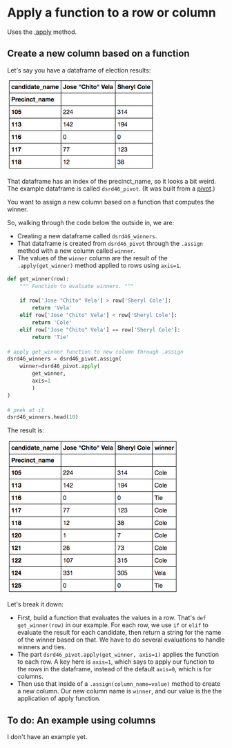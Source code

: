 # Apply a function to a row or column

Uses the [.apply](https://pandas.pydata.org/pandas-docs/stable/generated/pandas.DataFrame.apply.html) method.

## Create a new column based on a function

Let's say you have a dataframe of election results:

![apply-original](images/apply-original.png)

That dataframe has an index of the precinct_name, so it looks a bit weird. The example dataframe is called `dsrd46_pivot`. (It was built from a [pivot](pivot.md).)

You want to assign a new column based on a function that computes the winner.

So, walking through the code below the outside in, we are:

- Creating a new dataframe called `dsrd46_winners`.
- That dataframe is created from `dsrd46_pivot` through the `.assign` method with a new column called `winner`.
- The values of the `winner` column are the result of the `.apply(get_winner)` method applied to rows using `axis=1`.


```python
def get_winner(row):
    """ Function to evaluate winners. """

    if row['Jose "Chito" Vela'] > row['Sheryl Cole']:
        return 'Vela'
    elif row['Jose "Chito" Vela'] < row['Sheryl Cole']:
        return 'Cole'
    elif row['Jose "Chito" Vela'] == row['Sheryl Cole']:
        return 'Tie'

# apply get_winner function to new column through .assign
dsrd46_winners = dsrd46_pivot.assign(
    winner=dsrd46_pivot.apply(
        get_winner,
        axis=1
        )
)

# peek at it
dsrd46_winners.head(10)
```

The result is:

![apply-result](images/apply-result.png)

Let's break it down:

- First, build a function that evaluates the values in a row. That's `def get_winner(row)` in our example. For each row, we use `if` or `elif` to evaluate the result for each candidate, then return a string for the name of the winner based on that. We have to do several evaluations to handle winners and ties.
- The part `dsrd46_pivot.apply(get_winner, axis=1)` applies the function to each row. A key here is `axis=1`, which says to apply our function to the rows in the dataframe, instead of the default `axis=0`, which is for columns.
- Then use that inside of a `.assign(column_name=value)` method to create a new column. Our new column name is `winner`, and our value is the the application of apply function.

## To do: An example using columns

I don't have an example yet.
